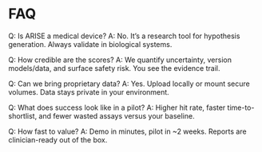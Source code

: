 # FAQ

Q: Is ARISE a medical device?
A: No. It’s a research tool for hypothesis generation. Always validate in biological systems.

Q: How credible are the scores?
A: We quantify uncertainty, version models/data, and surface safety risk. You see the evidence trail.

Q: Can we bring proprietary data?
A: Yes. Upload locally or mount secure volumes. Data stays private in your environment.

Q: What does success look like in a pilot?
A: Higher hit rate, faster time-to-shortlist, and fewer wasted assays versus your baseline.

Q: How fast to value?
A: Demo in minutes, pilot in ~2 weeks. Reports are clinician-ready out of the box.
